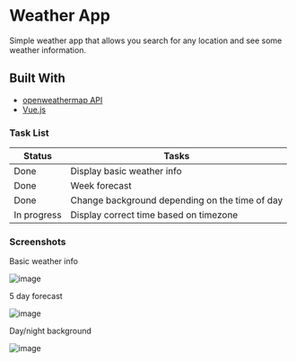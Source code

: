 # Weather App

Simple weather app that allows you search for any location and see some weather information.

## Built With

   * [openweathermap API](https://openweathermap.org/)
   * [Vue.js](https://vuejs.org/)

### Task List

Status | Tasks
-----|--------
Done | Display basic weather info
Done | Week forecast
Done | Change background depending on the time of day
In progress | Display correct time based on timezone

### Screenshots

Basic weather info 

![image](https://user-images.githubusercontent.com/55266594/83950756-1dfd7080-a7fb-11ea-9683-2c02d73e8ed2.png)

5 day forecast

![image](https://user-images.githubusercontent.com/55266594/83950784-3e2d2f80-a7fb-11ea-8cfe-36a7609a8367.png)

Day/night background

![image](https://user-images.githubusercontent.com/55266594/83957390-32129380-a836-11ea-93ae-c53868b1ff8f.png)